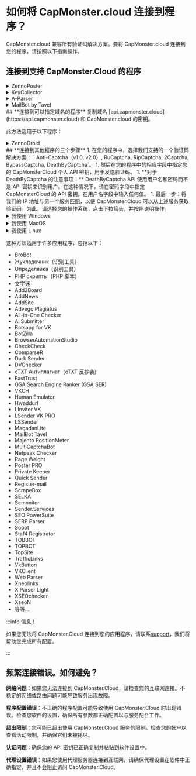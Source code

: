﻿# 如何将 CapMonster.cloud 连接到程序？
CapMonster.cloud 兼容所有验证码解决方案。要将 CapMonster.cloud 连接到您的程序，请按照以下指南操作。
## **连接到支持 CapMonster.Cloud 的程序**
<details>
<summary>ZennoPoster</summary>

![](./images/external-program/zennoposter.png)
</details>

<details>
<summary>KeyCollector</summary>

选择“使用 CapMonster.cloud”并输入您的个人 API 密钥。

![](./images/external-program/Aspose.Words.65ffb1d6-0a55-415c-84ac-f87a8022a7cc.003.png)
</details>

<details>
<summary>A-Parser</summary>

要解决 reCAPTCHA，请选择 Util::ReCaptcha2 并在提供者字段中指定密钥。

![](./images/external-program/aparser.png)

要解决标准验证码，请选择“Util::Antigate”并将“api.capmonster.cloud”指定为“Antigate domain”的值。在“key”字段中指定您的个人 API 密钥。

![](./images/external-program/aparser2.png)
</details>

<details>
<summary>MailBot by Tavel</summary>

![](./images/external-program/Aspose.Words.65ffb1d6-0a55-415c-84ac-f87a8022a7cc.006.png)
</details>
## **连接到可以指定域名的程序**
复制域名 [api.capmonster.cloud](https://api.capmonster.cloud) 和 CapMonster.cloud 的密钥。

此方法适用于以下程序：

<details>
<summary>ZennoDroid</summary>

![](./images/external-program/Aspose.Words.65ffb1d6-0a55-415c-84ac-f87a8022a7cc.007.png)
</details>
## **连接到其他程序的三个步骤**
1. 在您的程序中，选择我们支持的一个验证码解决方案：
   ` Anti-Captcha（v1.0, v2.0）, RuCaptcha, RipCaptcha, 2Captcha, BypassCaptcha, DeathByCaptcha`。
1. 然后在您的程序中的相应字段中指定您的 CapMonsterCloud 个人 API 密钥，用于发送验证码。
   1. **对于 DeathByCaptcha 的注意事项：** DeathByCaptcha API 使用用户名和密码而不是 API 密钥来识别用户。在这种情况下，请在密码字段中指定 CapMonsterCloud 的 API 密钥。在用户名字段中输入任何值。
1. 最后一步：将我们的 IP 地址与另一个服务匹配，以便 CapMonster.Cloud 可以从上述服务获取验证码。为此，请选择您的操作系统，点击下拉箭头，并按照说明操作。

<details>
<summary>我使用 Windows</summary>

打开这个路径：C:\Windows\System32\drivers\etc\ 并找到名为 **hosts** 的文件。用记事本打开它，并在文档末尾添加以下行：

```
# capmonster.cloud 开始

65.21.216.235 rucaptcha.com

65.21.216.235 ripcaptcha.com

65.21.216.235 imacros2.rucaptcha.com

65.21.216.235 2captcha.com

65.21.216.235 imacros2.2captcha.com

65.21.216.235 dc.antigate.com

65.21.216.235 anti-captcha.net

65.21.216.235 antigate.com

65.21.216.235 anticaptcha.com

65.21.216.235 www.anti-captcha.net

65.21.216.235 www.antigate.com

65.21.216.235 www.anticaptcha.com

65.21.216.235 anti-captcha.com

65.21.216.235 api.anti-captcha.com

65.21.216.235 bypasscaptcha.com

65.21.216.235 www.bypasscaptcha.com

65.21.216.235 api.dbcapi.me

65.21.216.235 api.deathbycaptcha.com

65.21.216.235 api.deathbycaptcha.eu

65.21.216.235 api.dbc.me

# capmonster.cloud 结束
```

保存。
:::info 信息
` `在某些情况下，您可能需要管理员权限来保存文件。在这种情况下，您将需要遵循这些简单的指示：

1. 在任务栏的搜索栏中开始输入“记事本”。一旦找到结果，请右键单击它，然后选择“以管理员身份运行”。

![](./images/external-program/Aspose.Words.65ffb1d6-0a55-415c-84ac-f87a8022a7cc.008.png)

1. 在记事本的上部菜单中，点击“文件” — “打开”，并指定路径到“hosts”文件：*C:\Windows\System32\drivers\etc.* 如果在文件夹中有多个同名文件，请打开没有扩展名的文件。
1. 对“hosts”文件进行更改，然后在菜单中保存文件。
   :::

尝试访问这些任何一个域名。如果一切正确，将会打开一个空白页面。果您无法完成此操作，请联系[support](https://helpdesk.zennolab.com/conversation/new)，我们将帮助您进行所有配置！
</details>

<details>
<summary>我使用 MacOS</summary>

通过 Spotlight 或 Launchpad 打开 Terminal。

![](./images/external-program/Aspose.Words.65ffb1d6-0a55-415c-84ac-f87a8022a7cc.009.png)

在应用程序窗口中，输入打开 Nano 文本编辑器的命令：`sudo nano /etc/hosts`

输入命令后，按 Enter 键，输入您的管理员密码，再次按 Enter 键。

:::info 信息
输入管理员密码的过程不会显示出来。只需输入密码，点击 Enter 键，您就可以进入系统。
:::

现在您已经进入了 Nano 文本编辑器。

:::info 信息
这里鼠标和触控板都无法使用。您只能使用键盘。
:::

将以下行添加到文档的末尾：
```
# capmonster.cloud 开始

65.21.216.235 rucaptcha.com

65.21.216.235 ripcaptcha.com

65.21.216.235 imacros2.rucaptcha.com

65.21.216.235 2captcha.com

65.21.216.235 imacros2.2captcha.com

65.21.216.235 dc.antigate.com

65.21.216.235 anti-captcha.net

65.21.216.235 antigate.com

65.21.216.235 anticaptcha.com

65.21.216.235 www.anti-captcha.net

65.21.216.235 www.antigate.com

65.21.216.235 www.anticaptcha.com

65.21.216.235 anti-captcha.com

65.21.216.235 api.anti-captcha.com

65.21.216.235 bypasscaptcha.com

65.21.216.235 www.bypasscaptcha.com

65.21.216.235 api.dbcapi.me

65.21.216.235 api.deathbycaptcha.com

65.21.216.235 api.deathbycaptcha.eu

65.21.216.235 api.dbc.me

# capmonster.cloud 结束
```

完成修改后，按 Ctrl+O 保存更改。之后，按 Ctrl+X 然后按 Enter 键退出编辑器。

要查看更改，请清除 DNS 缓存。为此，请输入以下命令：`sudo killall -HUP mDNSResponder`。这将清除您的 Mac 上的 DNS 缓存，并使操作系统看到 Hosts 文件中的更改。

尝试访问这些任何一个域名。如果一切正确，将会打开一个空白页面。如果您无法完成此操作，请联系[support](https://helpdesk.zennolab.com/conversation/new)，我们将帮助您进行所有配置。
</details>

<details>
<summary>我使用 Linux</summary>

在应用程序窗口中，输入打开 Nano 文本编辑器的命令：`sudo nano /etc/hosts`

输入命令后，按 Enter 键。现在您已经进入了 Nano 文本编辑器。

将以下行添加到文档的末尾：
```
# capmonster.cloud 开始

65.21.216.235 rucaptcha.com

65.21.216.235 ripcaptcha.com

65.21.216.235 imacros2.rucaptcha.com

65.21.216.235 2captcha.com

65.21.216.235 imacros2.2captcha.com

65.21.216.235 dc.antigate.com

65.21.216.235 anti-captcha.net

65.21.216.235 antigate.com

65.21.216.235 anticaptcha.com

65.21.216.235 www.anti-captcha.net

65.21.216.235 www.antigate.com

65.21.216.235 www.anticaptcha.com

65.21.216.235 anti-captcha.com

65.21.216.235 api.anti-captcha.com

65.21.216.235 bypasscaptcha.com

65.21.216.235 www.bypasscaptcha.com

65.21.216.235 api.dbcapi.me

65.21.216.235 api.deathbycaptcha.com

65.21.216.235 api.deathbycaptcha.eu

65.21.216.235 api.dbc.me

# capmonster.cloud 结束
```

完成修改后，点击 Ctrl+X 然后按 Y 来应用这些更改。

尝试访问这些任何一个域名。如果一切正确，将会打开一个空白页面。如果您无法完成此操作，请联系[support](https://helpdesk.zennolab.com/conversation/new)，我们将帮助您进行所有配置。
</details>

这种方法适用于许多应用程序，包括以下：

- BroBot
- Жукладочник（识别工具）
- Определяйка（识别工具）
- PHP скрипты（PHP 脚本）
- 文字迷
- Add2Board
- AddNews
- AddSite
- Advego Plagiatus
- All-in-One Checker
- AllSubmitter
- Botsapp for VK
- BotZilla
- BrowserAutomationStudio
- CheckCheck
- ComparseR
- Dark Sender
- DVChecker
- eTXT Антиплагиат（eTXT 反抄袭）
- FastTrust
- GSA Search Engine Ranker (GSA SER)
- VKCH
- Human Emulator
- Hwaddurl
- LInviter VK
- LSender VK PRO
- LSSender
- MagadanLite
- MailBot Tavel
- Majento PositionMeter
- MultiCaptchaBot
- Netpeak Checker
- Page Weight
- Poster PRO
- Private Keeper
- Quick Sender
- Register-mail
- ScrapeBox
- SELKA
- Semonitor
- Sender.Services
- SEO PowerSuite
- SERP Parser
- Sobot
- Staf4 Registrator
- TOBBOT
- TOPBOT
- TopSite
- TrafficLinks
- VkButton
- VKClient
- Web Parser
- Xneolinks
- X Parser Light
- XSEOchecker
- XseoN
- 等等...

:::info 信息！

如果您无法将 CapMonster.Cloud 连接到您的应用程序，请联系[support](https://helpdesk.zennolab.com/conversation/new)，我们将帮助您完成所有配置。

:::

## **频繁连接错误。如何避免？**
**网络问题**：如果您无法连接到 CapMonster.Cloud，请检查您的互联网连接。不稳定的网络或路由问题可能导致服务出现故障。

**程序配置错误**：不正确的程序配置可能导致使用 CapMonster.Cloud 时出现错误。检查您软件的设置，确保所有参数都正确配置以与服务配合工作。

**超出限制**：您可能已超出使用 CapMonster.Cloud 服务的限制。检查您的帐户以查看活动限制，并确保它们未被耗尽。

**认证问题**：确保您的 API 密钥已正确复制并粘贴到软件设置中。

**代理设置错误**：如果您使用代理服务器连接到互联网，请确保代理设置在软件中正确指定，并且不会阻止访问 CapMonster.Cloud。
